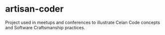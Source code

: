 # artisan-coder

Project used in meetups and conferences to illustrate Celan Code concepts and Software Craftsmanship practices.
